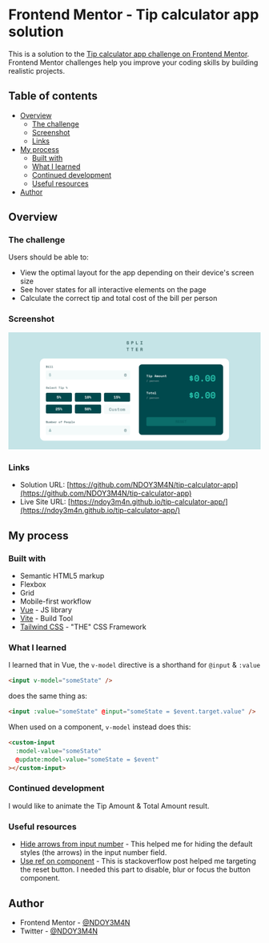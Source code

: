 # Frontend Mentor - Tip calculator app solution

This is a solution to the [Tip calculator app challenge on Frontend Mentor](https://www.frontendmentor.io/challenges/tip-calculator-app-ugJNGbJUX). Frontend Mentor challenges help you improve your coding skills by building realistic projects.

## Table of contents

- [Overview](#overview)
  - [The challenge](#the-challenge)
  - [Screenshot](#screenshot)
  - [Links](#links)
- [My process](#my-process)
  - [Built with](#built-with)
  - [What I learned](#what-i-learned)
  - [Continued development](#continued-development)
  - [Useful resources](#useful-resources)
- [Author](#author)

## Overview

### The challenge

Users should be able to:

- View the optimal layout for the app depending on their device's screen size
- See hover states for all interactive elements on the page
- Calculate the correct tip and total cost of the bill per person

### Screenshot

![](./screenshot.png)

### Links

- Solution URL: [https://github.com/NDOY3M4N/tip-calculator-app](https://github.com/NDOY3M4N/tip-calculator-app)
- Live Site URL: [https://ndoy3m4n.github.io/tip-calculator-app/](https://ndoy3m4n.github.io/tip-calculator-app/)

## My process

### Built with

- Semantic HTML5 markup
- Flexbox
- Grid
- Mobile-first workflow
- [Vue](https://v3.vuejs.org/) - JS library
- [Vite](https://vitejs.dev) - Build Tool
- [Tailwind CSS](https://tailwindcss.com/) - "THE" CSS Framework

### What I learned

I learned that in Vue, the `v-model` directive is a shorthand for `@input` & `:value`

```html
<input v-model="someState" />
```

does the same thing as:

```html
<input :value="someState" @input="someState = $event.target.value" />
```

When used on a component, `v-model` instead does this:

```html
<custom-input
  :model-value="someState"
  @update:model-value="someState = $event"
></custom-input>
```

### Continued development

I would like to animate the Tip Amount & Total Amount result.

### Useful resources

- [Hide arrows from input number](https://www.w3schools.com/howto/howto_css_hide_arrow_number.asp) - This helped me for hiding the default styles (the arrows) in the input number field.
- [Use ref on component](https://stackoverflow.com/questions/67033933/cant-use-template-ref-on-component-in-vue-3-composition-api) - This is stackoverflow post helped me targeting the reset button. I needed this part to disable, blur or focus the button component.

## Author

- Frontend Mentor - [@NDOY3M4N](https://www.frontendmentor.io/profile/NDOY3M4N)
- Twitter - [@NDOY3M4N](https://www.twitter.com/NDOY3M4N)
